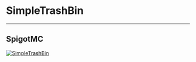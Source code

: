 # SimpleTrashBin 

---

## SpigotMC
[![SimpleTrashBin](https://static.spigotmc.org/img/spigot.png)](https://www.spigotmc.org/resources/simpletrashbin.101281/)